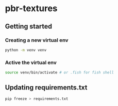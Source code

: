 # pbr-textures

## Getting started

### Creating a new virtual env

```bash
python -m venv venv
```

### Active the virtual env

```bash
source venv/bin/activate # or .fish for fish shell
```

## Updating requirements.txt

```bash
pip freeze > requirements.txt
```
